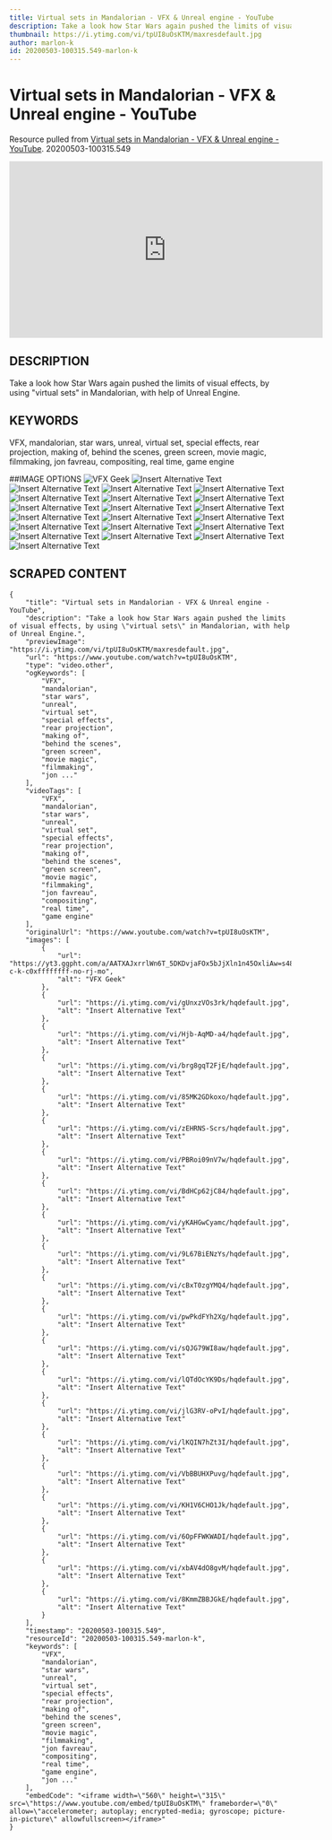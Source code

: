 ```yaml
---
title: Virtual sets in Mandalorian - VFX & Unreal engine - YouTube
description: Take a look how Star Wars again pushed the limits of visual effects, by using "virtual sets" in Mandalorian, with help of Unreal Engine.
thumbnail: https://i.ytimg.com/vi/tpUI8uOsKTM/maxresdefault.jpg
author: marlon-k
id: 20200503-100315.549-marlon-k
---
```

# Virtual sets in Mandalorian - VFX & Unreal engine - YouTube
Resource pulled from [Virtual sets in Mandalorian - VFX & Unreal engine - YouTube](https://www.youtube.com/watch?v=tpUI8uOsKTM).
20200503-100315.549

<iframe width="560" height="315" src="https://www.youtube.com/embed/tpUI8uOsKTM" frameborder="0" allow="accelerometer; autoplay; encrypted-media; gyroscope; picture-in-picture" allowfullscreen></iframe>

## DESCRIPTION
Take a look how Star Wars again pushed the limits of visual effects, by using "virtual sets" in Mandalorian, with help of Unreal Engine.

## KEYWORDS

VFX, mandalorian, star wars, unreal, virtual set, special effects, rear projection, making of, behind the scenes, green screen, movie magic, filmmaking, jon favreau, compositing, real time, game engine


##IMAGE OPTIONS
![VFX Geek](https://yt3.ggpht.com/a/AATXAJxrrlWn6T_5DKDvjaFOx5bJjXln1n45OxliAw=s48-c-k-c0xffffffff-no-rj-mo)
![Insert Alternative Text](https://i.ytimg.com/vi/gUnxzVOs3rk/hqdefault.jpg)
![Insert Alternative Text](https://i.ytimg.com/vi/Hjb-AqMD-a4/hqdefault.jpg)
![Insert Alternative Text](https://i.ytimg.com/vi/brg8gqT2FjE/hqdefault.jpg)
![Insert Alternative Text](https://i.ytimg.com/vi/85MK2GDkoxo/hqdefault.jpg)
![Insert Alternative Text](https://i.ytimg.com/vi/zEHRNS-Scrs/hqdefault.jpg)
![Insert Alternative Text](https://i.ytimg.com/vi/PBRoi09nV7w/hqdefault.jpg)
![Insert Alternative Text](https://i.ytimg.com/vi/BdHCp62jC84/hqdefault.jpg)
![Insert Alternative Text](https://i.ytimg.com/vi/yKAHGwCyamc/hqdefault.jpg)
![Insert Alternative Text](https://i.ytimg.com/vi/9L67BiENzYs/hqdefault.jpg)
![Insert Alternative Text](https://i.ytimg.com/vi/cBxT0zgYMQ4/hqdefault.jpg)
![Insert Alternative Text](https://i.ytimg.com/vi/pwPkdFYh2Xg/hqdefault.jpg)
![Insert Alternative Text](https://i.ytimg.com/vi/sQJG79WI8aw/hqdefault.jpg)
![Insert Alternative Text](https://i.ytimg.com/vi/lQTdOcYK9Ds/hqdefault.jpg)
![Insert Alternative Text](https://i.ytimg.com/vi/jlG3RV-oPvI/hqdefault.jpg)
![Insert Alternative Text](https://i.ytimg.com/vi/lKQIN7hZt3I/hqdefault.jpg)
![Insert Alternative Text](https://i.ytimg.com/vi/VbBBUHXPuvg/hqdefault.jpg)
![Insert Alternative Text](https://i.ytimg.com/vi/KH1V6CHO1Jk/hqdefault.jpg)
![Insert Alternative Text](https://i.ytimg.com/vi/6OpFFWKWADI/hqdefault.jpg)
![Insert Alternative Text](https://i.ytimg.com/vi/xbAV4dO8gvM/hqdefault.jpg)
![Insert Alternative Text](https://i.ytimg.com/vi/8KmmZBBJGkE/hqdefault.jpg)

## SCRAPED CONTENT
```
{
    "title": "Virtual sets in Mandalorian - VFX & Unreal engine - YouTube",
    "description": "Take a look how Star Wars again pushed the limits of visual effects, by using \"virtual sets\" in Mandalorian, with help of Unreal Engine.",
    "previewImage": "https://i.ytimg.com/vi/tpUI8uOsKTM/maxresdefault.jpg",
    "url": "https://www.youtube.com/watch?v=tpUI8uOsKTM",
    "type": "video.other",
    "ogKeywords": [
        "VFX",
        "mandalorian",
        "star wars",
        "unreal",
        "virtual set",
        "special effects",
        "rear projection",
        "making of",
        "behind the scenes",
        "green screen",
        "movie magic",
        "filmmaking",
        "jon ..."
    ],
    "videoTags": [
        "VFX",
        "mandalorian",
        "star wars",
        "unreal",
        "virtual set",
        "special effects",
        "rear projection",
        "making of",
        "behind the scenes",
        "green screen",
        "movie magic",
        "filmmaking",
        "jon favreau",
        "compositing",
        "real time",
        "game engine"
    ],
    "originalUrl": "https://www.youtube.com/watch?v=tpUI8uOsKTM",
    "images": [
        {
            "url": "https://yt3.ggpht.com/a/AATXAJxrrlWn6T_5DKDvjaFOx5bJjXln1n45OxliAw=s48-c-k-c0xffffffff-no-rj-mo",
            "alt": "VFX Geek"
        },
        {
            "url": "https://i.ytimg.com/vi/gUnxzVOs3rk/hqdefault.jpg",
            "alt": "Insert Alternative Text"
        },
        {
            "url": "https://i.ytimg.com/vi/Hjb-AqMD-a4/hqdefault.jpg",
            "alt": "Insert Alternative Text"
        },
        {
            "url": "https://i.ytimg.com/vi/brg8gqT2FjE/hqdefault.jpg",
            "alt": "Insert Alternative Text"
        },
        {
            "url": "https://i.ytimg.com/vi/85MK2GDkoxo/hqdefault.jpg",
            "alt": "Insert Alternative Text"
        },
        {
            "url": "https://i.ytimg.com/vi/zEHRNS-Scrs/hqdefault.jpg",
            "alt": "Insert Alternative Text"
        },
        {
            "url": "https://i.ytimg.com/vi/PBRoi09nV7w/hqdefault.jpg",
            "alt": "Insert Alternative Text"
        },
        {
            "url": "https://i.ytimg.com/vi/BdHCp62jC84/hqdefault.jpg",
            "alt": "Insert Alternative Text"
        },
        {
            "url": "https://i.ytimg.com/vi/yKAHGwCyamc/hqdefault.jpg",
            "alt": "Insert Alternative Text"
        },
        {
            "url": "https://i.ytimg.com/vi/9L67BiENzYs/hqdefault.jpg",
            "alt": "Insert Alternative Text"
        },
        {
            "url": "https://i.ytimg.com/vi/cBxT0zgYMQ4/hqdefault.jpg",
            "alt": "Insert Alternative Text"
        },
        {
            "url": "https://i.ytimg.com/vi/pwPkdFYh2Xg/hqdefault.jpg",
            "alt": "Insert Alternative Text"
        },
        {
            "url": "https://i.ytimg.com/vi/sQJG79WI8aw/hqdefault.jpg",
            "alt": "Insert Alternative Text"
        },
        {
            "url": "https://i.ytimg.com/vi/lQTdOcYK9Ds/hqdefault.jpg",
            "alt": "Insert Alternative Text"
        },
        {
            "url": "https://i.ytimg.com/vi/jlG3RV-oPvI/hqdefault.jpg",
            "alt": "Insert Alternative Text"
        },
        {
            "url": "https://i.ytimg.com/vi/lKQIN7hZt3I/hqdefault.jpg",
            "alt": "Insert Alternative Text"
        },
        {
            "url": "https://i.ytimg.com/vi/VbBBUHXPuvg/hqdefault.jpg",
            "alt": "Insert Alternative Text"
        },
        {
            "url": "https://i.ytimg.com/vi/KH1V6CHO1Jk/hqdefault.jpg",
            "alt": "Insert Alternative Text"
        },
        {
            "url": "https://i.ytimg.com/vi/6OpFFWKWADI/hqdefault.jpg",
            "alt": "Insert Alternative Text"
        },
        {
            "url": "https://i.ytimg.com/vi/xbAV4dO8gvM/hqdefault.jpg",
            "alt": "Insert Alternative Text"
        },
        {
            "url": "https://i.ytimg.com/vi/8KmmZBBJGkE/hqdefault.jpg",
            "alt": "Insert Alternative Text"
        }
    ],
    "timestamp": "20200503-100315.549",
    "resourceId": "20200503-100315.549-marlon-k",
    "keywords": [
        "VFX",
        "mandalorian",
        "star wars",
        "unreal",
        "virtual set",
        "special effects",
        "rear projection",
        "making of",
        "behind the scenes",
        "green screen",
        "movie magic",
        "filmmaking",
        "jon favreau",
        "compositing",
        "real time",
        "game engine",
        "jon ..."
    ],
    "embedCode": "<iframe width=\"560\" height=\"315\" src=\"https://www.youtube.com/embed/tpUI8uOsKTM\" frameborder=\"0\" allow=\"accelerometer; autoplay; encrypted-media; gyroscope; picture-in-picture\" allowfullscreen></iframe>"
}
```

